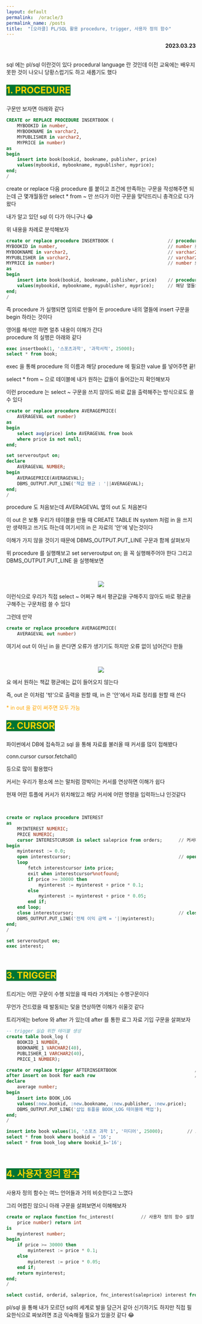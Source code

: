 ```yaml
---
layout: default
permalink:  /oracle/3
permalink_name: /posts
title:  "[오라클] PL/SQL 활용 procedure, trigger, 사용자 정의 함수"
---
```



<p style="text-align:right; font-weight:bold;">2023.03.23</p>
<br>
sql 에는 pl/sql 이란것이 있다
procedural language 란 것인데
이전 교육에는 배우지 못한 것이 나오니
당황스럽기도 하고 새롭기도 했다
<br>
<p style="font-size:24px; font-weight:bold"><span style="background-color:#007433; color:#ffd300;">1. PROCEDURE</span></p>
<!-- ​<br> -->
구문만 보자면 아래와 같다

```sql
CREATE or REPLACE PROCEDURE INSERTBOOK (
    MYBOOKID in number,
    MYBOOKNAME in varchar2,
    MYPUBLISHER in varchar2,
    MYPRICE in number)
as
begin
    insert into book(bookid, bookname, publisher, price)
    values(mybookid, mybookname, mypublisher, myprice);
end;
/
```

create or replace 다음 procedure 를 붙이고
조건에 만족하는 구문을 작성해주면 되는데
근 몇개월동안 select * from ~ 만 쓰다가
이런 구문을 맞닥뜨리니 충격으로 다가왔다

내가 알고 있던 sql 이 다가 아니구나 😂

위 내용을 차례로 분석해보자

```sql
create or replace procedure INSERTBOOK (                    // procedure 구문 생성
MYBOOKID in number,                                         // number 로 된 MYBOOKID
MYBOOKNAME in varchar2,                                     // varchar2 로 된 MYBOOKNAME
MYPUBLISHER in varchar2,                                    // varchar2 로 된 MYPUBLISHER
MYPRICE in number)                                          // number 로 된 MYPRICE
as
begin
    insert into book(bookid, bookname, publisher, price)    // procedure 가 실행되면 해당 열 insert
    values(mybookid, mybookname, mypublisher, myprice);     // 해당 열들의 value
end;
​/
```
즉 procedure 가 실행되면
임의로 만들어 둔 procedure 내의 열들에
insert 구문을 begin 하라는 것이다

영어를 해석만 하면 얼추 내용이 이해가 간다
<br>
procedure 의 실행은 아래와 같다

```sql
exec insertbook(1, '스포츠과학', '과학서적', 25000);
select * from book;
```
exec 을 통해 procedure 의 이름과
해당 procedure 에 필요한 value 를 넣어주면 끝!

select * from ~ 으로 테이블에
내가 원하는 값들이 들어갔는지 확인해보자

이런 procedure 는
select ~ 구문을 쓰지 않아도
바로 값을 출력해주는 방식으로도 쓸 수 있다

```sql
create or replace procedure AVERAGEPRICE(
    AVERAGEVAL out number)
as
begin
    select avg(price) into AVERAGEVAL from book 
    where price is not null;
end;

set serveroutput on;
declare
    AVERAGEVAL NUMBER;
begin
    AVERAGEPRICE(AVERAGEVAL);
    DBMS_OUTPUT.PUT_LINE('책값 평균 : '||AVERAGEVAL);
end;
​/
```
procedure 도 처음보는데
AVERAGEVAL 옆의 out 도 처음본다

이 out 은
보통 우리가 테이블을 만들 때
CREATE TABLE IN system 처럼
in 을 쓰지만 생략하고 쓰기도 하는데
여기서의 in 은 자료의 '안'에 넣는것이다

이해가 가지 않을 것이기 때문에 
DBMS_OUTPUT.PUT_LINE 구문과
함께 살펴보자

위 procedure 를 실행해보고
set serveroutput on; 을 꼭 실행해주어야 한다
그리고
DBMS_OUTPUT.PUT_LINE 을 실행해보면

​<figure style="text-align:center;">
<img class="image" src="../contents/imgs/oracle_3/1.png">
</figure>

이런식으로 우리가 직접 
select ~ 어쩌구 해서 평균값을 구해주지 않아도
바로 평균을 구해주는 구문처럼 쓸 수 있다

그런데 만약

```sql
create or replace procedure AVERAGEPRICE(
    AVERAGEVAL out number)
```
여기서 out 이 아닌 in 을 쓴다면
오류가 생기기도 하지만
오류 없이 넘어간다 한들

​<figure style="text-align:center;">
<img class="image" src="../contents/imgs/oracle_3/2.png">
</figure>

요 에서 원하는 책값 평균에는
값이 들어오지 않는다

즉, out 은 이처럼 '밖'으로 출력을 원할 때,
in 은 '안'에서 자료 정리를 원할 때 쓴다

<span style="color:orange">* in out 을 같이 써주면 모두 가능</span>
<br>
<p style="font-size:24px; font-weight:bold"><span style="background-color:#007433; color:#ffd300;">2. CURSOR</span></p>

파이썬에서 DB에 접속하고
sql 을 통해 자료를 불러올 때
커서를 많이 접해봤다

conn.cursor
cursor.fetchall()

등으로 많이 활용했다

커서는 우리가 평소에 쓰는 말처럼
깜박이는 커서를 연상하면 이해가 쉽다

현재 어떤 튜플에 커서가 위치해있고
해당 커서에 어떤 명령을 입력하느냐 인것같다

​
```sql
create or replace procedure INTEREST 
as
    MYINTEREST NUMERIC;
    PRICE NUMERIC;
    cursor INTERESTCURSOR is select saleprice from orders;      // 커서에 어떤 sql 을 불러줄지 설정
begin
    myinterest := 0.0;
    open interestcursor;                                        // open cursor
    loop
        fetch interestcursor into price;
        exit when interestcursor%notfound;
        if price >= 30000 then
            myinterest := myinterest + price * 0.1;
        else
            myinterest := myinterest + price * 0.05;
        end if;
    end loop;
    close interestcursor;                                       // close cursor
    DBMS_OUTPUT.PUT_LINE('전체 이익 금액 = '||myinterest);
end;
/

set serveroutput on;
exec interest;
```
<br>
<p style="font-size:24px; font-weight:bold;"><span style="background-color:#007433; color:#ffd300">3. TRIGGER</span></p>

트리거는 어떤 구문이 수행 되었을 때
따라 가게되는 수행구문이다

무언가 건드렸을 때 발동되는 덫을 연상하면
이해가 쉬울것 같다

트리거에는 before 와 after 가 있는데
after 를 통한 로그 자료 기입 구문을 살펴보자

```sql
-- trigger 실습 위한 테이블 생성
create table book_log (
    BOOKID_1 NUMBER,
    BOOKNAME_1 VARCHAR2(40),
    PUBLISHER_1 VARCHAR2(40),
    PRICE_1 NUMBER);
```

```sql
create or replace trigger AFTERINSERTBOOK                             // 트리거 설정
after insert on book for each row                                     // 트리거 발동 조건
declare
    average number;
begin 
    insert into BOOK_LOG
    values(:new.bookid, :new.bookname, :new.publisher, :new.price);
    DBMS_OUTPUT.PUT_LINE('삽입 튜플을 BOOK_LOG 테이블에 백업');
end;
/

insert into book values(16, '스포츠 과학 1', '미디어', 25000);         // 트리거 발동 조건 수행
select * from book where bookid = '16';                                // 트리거 수행 여부 확인
select * from book_log where bookid_1='16';
```
<br>

<p style="font-size:24px; font-weight:bold;"><span style="background-color:#007433; color:#ffd300;">4. 사용자 정의 함수</span></p>

사용자 정의 함수는
여느 언어들과 거의 비슷한다고 느꼈다

그리 어렵진 않으니
아래 구문을 살펴보면서 이해해보자
​

```sql
create or replace function fnc_interest(          // 사용자 정의 함수 설정
    price number) return int                     
is
    myinterest number;
begin
    if price >= 30000 then 
        myinterest := price * 0.1;
    else
        myinterest := price * 0.05;
    end if;
    return myinterest;
end;
/

select custid, orderid, saleprice, fnc_interest(saleprice) interest from orders;
```

pl/sql 을 통해
내가 모르던 sql의 세계로 발을 담근거 같아 신기하기도 하지만
직접 필요한식으로 짜보려면
조금 익숙해질 필요가 있을것 같다 😂
